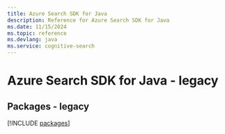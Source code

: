 ```yaml
---
title: Azure Search SDK for Java
description: Reference for Azure Search SDK for Java
ms.date: 11/15/2024
ms.topic: reference
ms.devlang: java
ms.service: cognitive-search
---
```

# Azure Search SDK for Java - legacy
## Packages - legacy
[!INCLUDE [packages](search-index.md)]